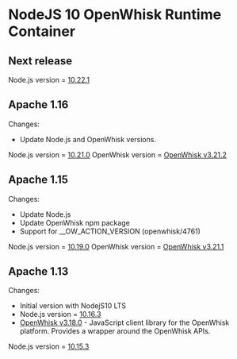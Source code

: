 <!--
#
# Licensed to the Apache Software Foundation (ASF) under one or more
# contributor license agreements.  See the NOTICE file distributed with
# this work for additional information regarding copyright ownership.
# The ASF licenses this file to You under the Apache License, Version 2.0
# (the "License"); you may not use this file except in compliance with
# the License.  You may obtain a copy of the License at
#
#     http://www.apache.org/licenses/LICENSE-2.0
#
# Unless required by applicable law or agreed to in writing, software
# distributed under the License is distributed on an "AS IS" BASIS,
# WITHOUT WARRANTIES OR CONDITIONS OF ANY KIND, either express or implied.
# See the License for the specific language governing permissions and
# limitations under the License.
#
-->

# NodeJS 10 OpenWhisk Runtime Container
## Next release
Node.js version = [10.22.1](https://nodejs.org/en/blog/release/v10.22.1/)

## Apache 1.16
Changes:
  - Update Node.js and OpenWhisk versions.

Node.js version = [10.21.0](https://nodejs.org/en/blog/release/v10.21.0/)
OpenWhisk version = [OpenWhisk v3.21.2](https://www.npmjs.com/package/openwhisk)

## Apache 1.15
Changes:
  - Update Node.js
  - Update OpenWhisk npm package
  - Support for __OW_ACTION_VERSION (openwhisk/4761)

Node.js version = [10.19.0](https://nodejs.org/en/blog/release/v10.19.0/)
OpenWhisk version = [OpenWhisk v3.21.1](https://www.npmjs.com/package/openwhisk)

## Apache 1.13
Changes:
- Initial version with NodejS10 LTS
- Node.js version = [10.16.3](https://nodejs.org/en/blog/release/v10.16.3/)
- [OpenWhisk v3.18.0](https://www.npmjs.com/package/openwhisk) - JavaScript client library for the OpenWhisk platform. Provides a wrapper around the OpenWhisk APIs.

Node.js version = [10.15.3](https://nodejs.org/en/blog/release/v10.15.3/)
